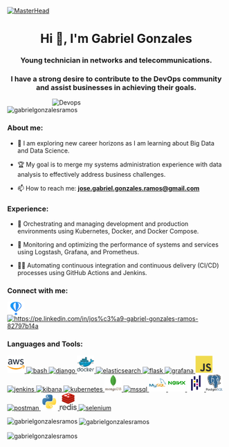 [![MasterHead](https://www.vinsguru.com/wp-content/uploads/2018/03/kibana-realtime-header.gif)]()

<h1 align="center">Hi 👋, I'm Gabriel Gonzales</h1>
<h3 align="center">Young technician in networks and telecommunications.</h3>
<h3 align="center">I have a strong desire to contribute to the DevOps community and assist businesses in achieving their goals.</h3>
<img align="right" alt="Devops" width="400" src="https://nerdzombies.com.br/wp-content/uploads/2020/09/f55e769d-29a2-4926-895e-fbaf92e229f7-rev-1-DU-10412rv3_High_Res_JPEG-1-e1600114869948-1.jpeg">

<p align="left"> <img src="https://komarev.com/ghpvc/?username=gabrielgonzalesramos&label=Profile%20views&color=0e75b6&style=flat" alt="gabrielgonzalesramos" /> </p>
<h3 align="left">About me:</h3>

- 🌱 I am exploring new career horizons as I am learning about Big Data and Data Science.
  
- 🏆 My goal is to merge my systems administration experience with data analysis to effectively address business challenges.
  
- 📫 How to reach me:  **jose.gabriel.gonzales.ramos@gmail.com**

<h3 align="left">Experience:</h3>

- 🐳 Orchestrating and managing development and production environments using Kubernetes, Docker, and Docker Compose.
  
- 🧐 Monitoring and optimizing the performance of systems and services using Logstash, Grafana, and Prometheus.
  
- 👨‍💻 Automating continuous integration and continuous delivery (CI/CD) processes using GitHub Actions and Jenkins.
  
<h3 align="left">Connect with me:</h3>
<p align="left">
<a href="https://matriculas.fly.dev/" target="blank"><img align="center" src="flyio-icon.svg" alt="https://matriculas.fly.dev/" height="30" width="40" /></a>
<a href="https://pe.linkedin.com/in/jos%c3%a9-gabriel-gonzales-ramos-82797b14a" target="blank"><img align="center" src="https://raw.githubusercontent.com/rahuldkjain/github-profile-readme-generator/master/src/images/icons/Social/linked-in-alt.svg" alt="https://pe.linkedin.com/in/jos%c3%a9-gabriel-gonzales-ramos-82797b14a" height="30" width="40" /></a>
</p>

<h3 align="left">Languages and Tools:</h3>
<p align="left"> <a href="https://aws.amazon.com" target="_blank" rel="noreferrer"> <img src="https://raw.githubusercontent.com/devicons/devicon/master/icons/amazonwebservices/amazonwebservices-original-wordmark.svg" alt="aws" width="40" height="40"/> </a> <a href="https://www.gnu.org/software/bash/" target="_blank" rel="noreferrer"> <img src="https://www.vectorlogo.zone/logos/gnu_bash/gnu_bash-icon.svg" alt="bash" width="40" height="40"/> </a> <a href="https://www.djangoproject.com/" target="_blank" rel="noreferrer"> <img src="https://cdn.worldvectorlogo.com/logos/django.svg" alt="django" width="40" height="40"/> </a> <a href="https://www.docker.com/" target="_blank" rel="noreferrer"> <img src="https://raw.githubusercontent.com/devicons/devicon/master/icons/docker/docker-original-wordmark.svg" alt="docker" width="40" height="40"/> </a> <a href="https://www.elastic.co" target="_blank" rel="noreferrer"> <img src="https://www.vectorlogo.zone/logos/elastic/elastic-icon.svg" alt="elasticsearch" width="40" height="40"/> </a> <a href="https://flask.palletsprojects.com/" target="_blank" rel="noreferrer"> <img src="https://www.vectorlogo.zone/logos/pocoo_flask/pocoo_flask-icon.svg" alt="flask" width="40" height="40"/> </a> <a href="https://grafana.com" target="_blank" rel="noreferrer"> <img src="https://www.vectorlogo.zone/logos/grafana/grafana-icon.svg" alt="grafana" width="40" height="40"/> </a> <a href="https://developer.mozilla.org/en-US/docs/Web/JavaScript" target="_blank" rel="noreferrer"> <img src="https://raw.githubusercontent.com/devicons/devicon/master/icons/javascript/javascript-original.svg" alt="javascript" width="40" height="40"/> </a> <a href="https://www.jenkins.io" target="_blank" rel="noreferrer"> <img src="https://www.vectorlogo.zone/logos/jenkins/jenkins-icon.svg" alt="jenkins" width="40" height="40"/> </a> <a href="https://www.elastic.co/kibana" target="_blank" rel="noreferrer"> <img src="https://www.vectorlogo.zone/logos/elasticco_kibana/elasticco_kibana-icon.svg" alt="kibana" width="40" height="40"/> </a> <a href="https://kubernetes.io" target="_blank" rel="noreferrer"> <img src="https://www.vectorlogo.zone/logos/kubernetes/kubernetes-icon.svg" alt="kubernetes" width="40" height="40"/> </a> <a href="https://www.mongodb.com/" target="_blank" rel="noreferrer"> <img src="https://raw.githubusercontent.com/devicons/devicon/master/icons/mongodb/mongodb-original-wordmark.svg" alt="mongodb" width="40" height="40"/> </a> <a href="https://www.microsoft.com/en-us/sql-server" target="_blank" rel="noreferrer"> <img src="https://www.svgrepo.com/show/303229/microsoft-sql-server-logo.svg" alt="mssql" width="40" height="40"/> </a> <a href="https://www.mysql.com/" target="_blank" rel="noreferrer"> <img src="https://raw.githubusercontent.com/devicons/devicon/master/icons/mysql/mysql-original-wordmark.svg" alt="mysql" width="40" height="40"/> </a> <a href="https://www.nginx.com" target="_blank" rel="noreferrer"> <img src="https://raw.githubusercontent.com/devicons/devicon/master/icons/nginx/nginx-original.svg" alt="nginx" width="40" height="40"/> </a> <a href="https://pandas.pydata.org/" target="_blank" rel="noreferrer"> <img src="https://raw.githubusercontent.com/devicons/devicon/2ae2a900d2f041da66e950e4d48052658d850630/icons/pandas/pandas-original.svg" alt="pandas" width="40" height="40"/> </a> <a href="https://www.postgresql.org" target="_blank" rel="noreferrer"> <img src="https://raw.githubusercontent.com/devicons/devicon/master/icons/postgresql/postgresql-original-wordmark.svg" alt="postgresql" width="40" height="40"/> </a> <a href="https://postman.com" target="_blank" rel="noreferrer"> <img src="https://www.vectorlogo.zone/logos/getpostman/getpostman-icon.svg" alt="postman" width="40" height="40"/> </a> <a href="https://www.python.org" target="_blank" rel="noreferrer"> <img src="https://raw.githubusercontent.com/devicons/devicon/master/icons/python/python-original.svg" alt="python" width="40" height="40"/> </a> <a href="https://redis.io" target="_blank" rel="noreferrer"> <img src="https://raw.githubusercontent.com/devicons/devicon/master/icons/redis/redis-original-wordmark.svg" alt="redis" width="40" height="40"/> </a> <a href="https://www.selenium.dev" target="_blank" rel="noreferrer"> <img src="https://raw.githubusercontent.com/detain/svg-logos/780f25886640cef088af994181646db2f6b1a3f8/svg/selenium-logo.svg" alt="selenium" width="40" height="40"/> </a> </p>

<p><img align="left" src="https://github-readme-stats.vercel.app/api/top-langs?username=gabrielgonzalesramos&show_icons=true&locale=en&layout=compact" alt="gabrielgonzalesramos" /></p>

<p>&nbsp;<img align="center" src="https://github-readme-stats.vercel.app/api?username=gabrielgonzalesramos&show_icons=true&locale=en" alt="gabrielgonzalesramos" /></p>

<p><img align="center" src="https://github-readme-streak-stats.herokuapp.com/?user=gabrielgonzalesramos&" alt="gabrielgonzalesramos" /></p>

